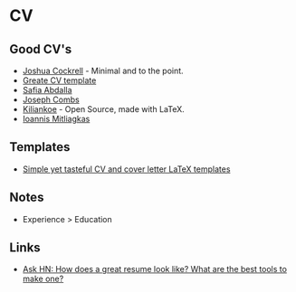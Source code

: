 # CV
## Good CV's
- [Joshua Cockrell](http://joshcockrell.com/joshua_cockrell_resume.pdf) - Minimal and to the point.
- [Greate CV template](https://github.com/barrucadu/cv)
- [Safia Abdalla](https://cloudup.com/cqozUYp889k)
- [Joseph Combs](https://www.josephecombs.com/resume/)
- [Kiliankoe](https://github.com/kiliankoe/cv) - Open Source, made with LaTeX.
- [Ioannis Mitliagkas](http://mitliagkas.github.io/cv.pdf)

## Templates
- [Simple yet tasteful CV and cover letter LaTeX templates](https://github.com/lorenzosaino/simpletexcv)

## Notes
- Experience > Education

## Links
- [Ask HN: How does a great resume look like? What are the best tools to make one?](https://news.ycombinator.com/item?id=16659255)